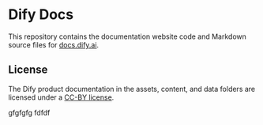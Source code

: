 # Dify Docs

This repository contains the documentation website code and Markdown source files for [docs.dify.ai](https://docs.dify.ai).

## License

The Dify product documentation in the assets, content, and data folders are licensed under a [CC-BY license](LICENSE).

gfgfgfg
fdfdf